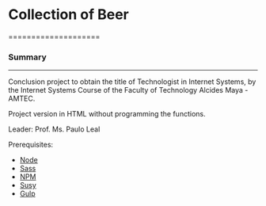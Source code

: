 # Collection of Beer
====================

### Summary
-------
Conclusion project to obtain the title of Technologist in Internet Systems, by the Internet Systems Course of the Faculty of Technology Alcides Maya -AMTEC.

Project version in HTML without programming the functions.

Leader: Prof. Ms. Paulo Leal

Prerequisites:

* [Node](https://nodejs.org/en/)
* [Sass](https://sass-lang.com/)
* [NPM](https://www.npmjs.com/)
* [Susy](https://www.oddbird.net/susy/)
* [Gulp](https://gulpjs.com/)

